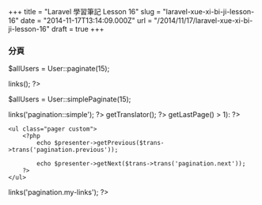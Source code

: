 +++
title = "Laravel 學習筆記 Lesson 16"
slug = "laravel-xue-xi-bi-ji-lesson-16"
date = "2014-11-17T13:14:09.000Z"
url = "/2014/11/17/laravel-xue-xi-bi-ji-lesson-16"
draft = true
+++

### 分頁

$allUsers = User::paginate(15);

<?php echo $allUsers->links(); ?>

$allUsers = User::simplePaginate(15);

<?php echo $allUsers->links('pagination::simple'); ?>

<?php
    $presenter = new Illuminate\Pagination\BootstrapPresenter($paginator);

    $trans = $environment->getTranslator();
?>

<?php if ($paginator->getLastPage() > 1): ?>
    <ul class="pager custom">
        <?php
            echo $presenter->getPrevious($trans->trans('pagination.previous'));

            echo $presenter->getNext($trans->trans('pagination.next'));
        ?>
    </ul>
<?php endif; ?>


<?php echo $allUsers->links('pagination.my-links'); ?>